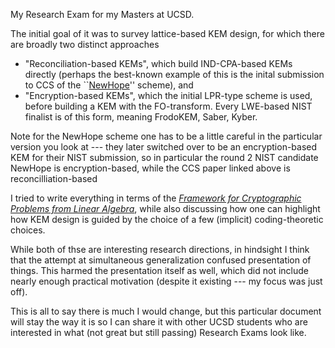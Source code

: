 My Research Exam for my Masters at UCSD.

The initial goal of it was to survey lattice-based KEM design, for which there
are broadly two distinct approaches

* "Reconciliation-based KEMs", which build IND-CPA-based KEMs directly (perhaps
  the best-known example of this is the inital submission to CCS of the
  ``[NewHope](https://www.usenix.org/conference/usenixsecurity16/technical-sessions/presentation/alkim)'' scheme), and
* "Encryption-based KEMs", which the initial LPR-type scheme is used, before
  building a KEM with the FO-transform. Every LWE-based NIST finalist is of this
  form, meaning FrodoKEM, Saber, Kyber.

Note for the NewHope scheme one has to be a little careful in the particular
version you look at --- they later switched over to be an encryption-based KEM
for their NIST submission, so in particular the round 2 NIST candidate NewHope is encryption-based, while the CCS paper linked above is reconcilliation-based

I tried to write everything in terms of the [*Framework for Cryptographic
Problems from Linear Algebra*](https://eprint.iacr.org/2019/282.pdf), while also
discussing how one can highlight how KEM design is guided by the choice of a few
(implicit) coding-theoretic choices.

While both of thse are interesting research directions, in hindsight I think
that the attempt at simultaneous generalization confused presentation of things.
This harmed the presentation itself as well, which did not include nearly enough
practical motivation (despite it existing --- my focus was just off).

This is all to say there is much I would change, but this particular document will stay the way it is so I can share it with other UCSD students who are interested in what (not great but still passing) Research Exams look like.
